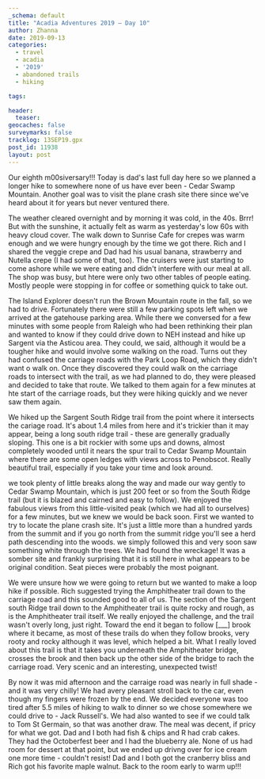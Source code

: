 ```yaml
---
_schema: default
title: "Acadia Adventures 2019 – Day 10"
author: Zhanna
date: 2019-09-13
categories: 
  - travel
  - acadia
  - '2019'
  - abandoned trails
  - hiking

tags:

header:
  teaser:
geocaches: false
surveymarks: false
tracklog: 13SEP19.gpx
post_id: 11938
layout: post  
---
```


Our eighth m00siversary!!! Today is dad's last full day here so we planned a longer hike to somewhere none of us have ever been - Cedar Swamp Mountain. Another goal was to visit the plane crash site there since we've heard about it for years but never ventured there.

The weather cleared overnight and by morning it was cold, in the 40s. Brrr! But with the sunshine, it actually felt as warm as yesterday's low 60s with heavy cloud cover. The walk down to Sunrise Cafe for crepes was warm enough and we were hungry enough by the time we got there. Rich and I shared the veggie crepe and Dad had his usual banana, strawberry and Nutella crepe (I had some of that, too). The cruisers were just starting to come ashore while we were eating and didn't interfere with our meal at all. The shop was busy, but htere were only two other tables of people eating. Mostly people were stopping in for coffee or something quick to take out.

The Island Explorer doesn't run the Brown Mountain route in the fall, so we had to drive. Fortunately there were still a few parking spots left when we arrived at the gatehouse parking area. While there we conversed for a few minutes with some people from Raleigh who had been rethinking their plan and wanted to know if they could drive down to NEH instead and hike up Sargent via the Asticou area. They could, we said, although it would be a tougher hike and would involve some walking on the road. Turns out they had confused the carriage roads with the Park Loop Road, which they didn't want o walk on. Once they discovered they could walk on the carriage roads to intersect with the trail, as we had planned to do, they were pleased and decided to take that route. We talked to them again for a few minutes at hte start of the carriage roads, but they were hiking quickly and we never saw them again.

We hiked up the Sargent South Ridge trail from the point where it intersects the cariage road. It's about 1.4 miles from here and it's trickier than it may appear, being a long south ridge trail - these are generally gradually sloping. This one is a bit rockier with some ups and downs, almost completely wooded until it nears the spur trail to Cedar Swamp Mountain where there are some open ledges with views across to Penobscot.  Really beautiful trail, especially if you take your time and look around. 

we took plenty of little breaks along the way and made our way gently to Cedar Swamp Mountain, which is just 200 feet or so from the South Ridge trail (but it is blazed and cairned and easy to follow). We enjoyed the fabulous views from this little-visited peak (which we had all to ourselves) for a few minutes, but we knew we would be back soon. First we wanted to try to locate the plane crash site. It's just a little more than a hundred yards from the summit and if you go north from the summit ridge you'll see a herd path descending into the woods. we simply followed this and very soon saw something white through the trees. We had found the wreckage! It was a somber site and frankly surprising that it is still here in what appears to be original condition. Seat pieces were probably the most poignant.

We were unsure how we were going to return but we wanted to make a loop hike if possible. Rich suggested trying the Amphitheater trail down to the carriage road and this sounded good to all of us. The section of the Sargent south Ridge trail down to the Amphitheater trail is quite rocky and rough, as is the Amphitheater trail itself. We really enjoyed the challenge, and the trail wasn't overly long, just right. Toward the end it began to follow [___] brook where it became, as most of these trails do when they follow brooks, very rooty and rocky although it was level, which helped a bit. What I really loved about this trail is that it takes you underneath the Amphitheater bridge, crosses the brook and then back up the other side of the bridge to rach the carriage road. Very scenic and an interesting, unexpected twist!

By now it was mid afternoon and the carraige road was nearly in full shade - and it was very chilly! We had avery pleasant stroll back to the car, even though my fingers were frozen by the end. We decided everyone was too tired after 5.5 miles of hiking to walk to dinner so we chose somewhere we could drive to - Jack Russell's. We had also wanted to see if we could talk to Tom St Germain, so that was another draw. The meal was decent, if pricy for what we got. Dad and I both had fish & chips and R had crab cakes. They had the Octoberfest beer and I had the blueberry ale. None of us had room for dessert at that point, but we ended up drivng over for ice cream one more time - couldn't resist! Dad and I both got the cranberry bliss and Rich got his favorite maple walnut. Back to the room early to warm up!!! 

